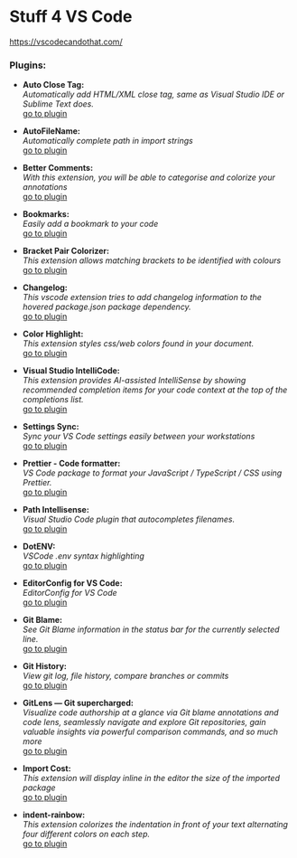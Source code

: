 # Stuff 4 VS Code

https://vscodecandothat.com/

### Plugins:

* **Auto Close Tag:**  
  *Automatically add HTML/XML close tag, same as Visual Studio IDE or Sublime Text does.*  
  [go to plugin](https://marketplace.visualstudio.com/items?itemName=formulahendry.auto-close-tag)

* **AutoFileName:**  
  *Automatically complete path in import strings*  
  [go to plugin](https://marketplace.visualstudio.com/items?itemName=JerryHong.autofilename)

* **Better Comments:**  
  *With this extension, you will be able to categorise and colorize your annotations*  
  [go to plugin](https://marketplace.visualstudio.com/items?itemName=aaron-bond.better-comments)

* **Bookmarks:**  
  *Easily add a bookmark to your code*  
  [go to plugin](https://marketplace.visualstudio.com/items?itemName=alefragnani.Bookmarks)

* **Bracket Pair Colorizer:**  
  *This extension allows matching brackets to be identified with colours*  
  [go to plugin](https://marketplace.visualstudio.com/items?itemName=CoenraadS.bracket-pair-colorizer)

* **Changelog:**  
  *This vscode extension tries to add changelog information to the hovered package.json package dependency.*  
  [go to plugin](https://marketplace.visualstudio.com/items?itemName=JacobCofman.changelog)

* **Color Highlight:**  
  *This extension styles css/web colors found in your document.*  
  [go to plugin](https://marketplace.visualstudio.com/items?itemName=naumovs.color-highlight)

* **Visual Studio IntelliCode:**  
  *This extension provides AI-assisted IntelliSense by showing recommended completion items for your code context at the top of the completions list.*  
  [go to plugin](https://marketplace.visualstudio.com/items?itemName=VisualStudioExptTeam.vscodeintellicode)

* **Settings Sync:**  
  *Sync your VS Code settings easily between your workstations*  
  [go to plugin](https://marketplace.visualstudio.com/items?itemName=Shan.code-settings-sync)

* **Prettier - Code formatter:**  
  *VS Code package to format your JavaScript / TypeScript / CSS using Prettier.*  
  [go to plugin](https://marketplace.visualstudio.com/items?itemName=esbenp.prettier-vscode)

* **Path Intellisense:**  
  *Visual Studio Code plugin that autocompletes filenames.*  
  [go to plugin](https://marketplace.visualstudio.com/items?itemName=christian-kohler.path-intellisense)

* **DotENV:**  
  *VSCode .env syntax highlighting*  
  [go to plugin](https://marketplace.visualstudio.com/items?itemName=mikestead.dotenv)

* **EditorConfig for VS Code:**  
  *EditorConfig for VS Code*  
  [go to plugin](https://marketplace.visualstudio.com/items?itemName=EditorConfig.EditorConfig)

* **Git Blame:**  
  *See Git Blame information in the status bar for the currently selected line.*  
  [go to plugin](https://marketplace.visualstudio.com/items?itemName=waderyan.gitblame)

* **Git History:**  
  *View git log, file history, compare branches or commits*  
  [go to plugin](https://marketplace.visualstudio.com/items?itemName=donjayamanne.githistory)

* **GitLens — Git supercharged:**  
  *Visualize code authorship at a glance via Git blame annotations and code lens, seamlessly navigate and explore Git repositories, gain valuable insights via powerful comparison commands, and so much more*  
  [go to plugin](https://marketplace.visualstudio.com/items?itemName=eamodio.gitlens)

* **Import Cost:**  
  *This extension will display inline in the editor the size of the imported package*  
  [go to plugin](https://marketplace.visualstudio.com/items?itemName=wix.vscode-import-cost)

* **indent-rainbow:**  
  *This extension colorizes the indentation in front of your text alternating four different colors on each step.*  
  [go to plugin](https://marketplace.visualstudio.com/items?itemName=oderwat.indent-rainbow)
